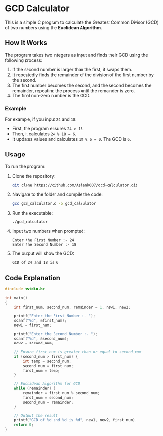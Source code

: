 # GCD Calculator

This is a simple C program to calculate the Greatest Common Divisor (GCD) of two numbers using the **Euclidean Algorithm**.

## How It Works

The program takes two integers as input and finds their GCD using the following process:
1. If the second number is larger than the first, it swaps them.
2. It repeatedly finds the remainder of the division of the first number by the second.
3. The first number becomes the second, and the second becomes the remainder, repeating the process until the remainder is zero.
4. The final non-zero number is the GCD.

### Example:

For example, if you input `24` and `18`:
- First, the program ensures `24 > 18`.
- Then, it calculates `24 % 18 = 6`.
- It updates values and calculates `18 % 6 = 0`. The GCD is `6`.

## Usage

To run the program:

1. Clone the repository:
    ```bash
    git clone https://github.com/Ashank007/gcd-calculator.git
    ```

2. Navigate to the folder and compile the code:
    ```bash
    gcc gcd_calculator.c -o gcd_calculator
    ```

3. Run the executable:
    ```bash
    ./gcd_calculator
    ```

4. Input two numbers when prompted:
    ```
    Enter the First Number :- 24
    Enter the Second Number :- 18
    ```

5. The output will show the GCD:
    ```
    GCD of 24 and 18 is 6
    ```

## Code Explanation

```c
#include <stdio.h>

int main()
{
    int first_num, second_num, remainder = 1, new1, new2;

    printf("Enter the First Number :- ");
    scanf("%d", &first_num);
    new1 = first_num;

    printf("Enter the Second Number :- ");
    scanf("%d", &second_num);
    new2 = second_num;

    // Ensure first_num is greater than or equal to second_num
    if (second_num > first_num) {
        int temp = second_num;
        second_num = first_num;
        first_num = temp;
    }

    // Euclidean Algorithm for GCD
    while (remainder) {
        remainder = first_num % second_num;
        first_num = second_num;
        second_num = remainder;
    }

    // Output the result
    printf("GCD of %d and %d is %d", new1, new2, first_num);
    return 0;
}

